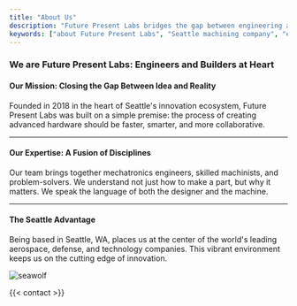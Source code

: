 ```yaml
---
title: "About Us"
description: "Future Present Labs bridges the gap between engineering and manufacturing. Based in Seattle, we provide CNC machining and mechatronics expertise."
keywords: ["about Future Present Labs", "Seattle machining company", "engineering consultancy"]
---
```


### We are Future Present Labs: Engineers and Builders at Heart

#### Our Mission: Closing the Gap Between Idea and Reality
Founded in 2018 in the heart of Seattle's innovation ecosystem, Future Present Labs was built on a simple premise: the process of creating advanced hardware should be faster, smarter, and more collaborative.

---

#### Our Expertise: A Fusion of Disciplines
Our team brings together mechatronics engineers, skilled machinists, and problem-solvers. We understand not just how to make a part, but why it matters. We speak the language of both the designer and the machine.

---

#### The Seattle Advantage
Being based in Seattle, WA, places us at the center of the world's leading aerospace, defense, and technology companies. This vibrant environment keeps us on the cutting edge of innovation.

![seawolf](/images/rainer.webp)

{{< contact >}}
